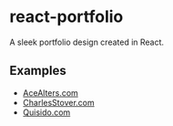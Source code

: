 # react-portfolio
A sleek portfolio design created in React.

## Examples
* [AceAlters.com](https://acealters.com/)
* [CharlesStover.com](https://charlesstover.com/)
* [Quisido.com](https://quisido.com/)
